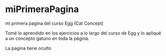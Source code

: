# miPrimeraPagina
mi primera pagina del curso Egg (Cat Concept)

Tomé lo aprendido en los ejercicios a lo largo del curso de Egg y lo apliqué a un concepto gatuno en toda la página.

La pagina tiene oculto 
